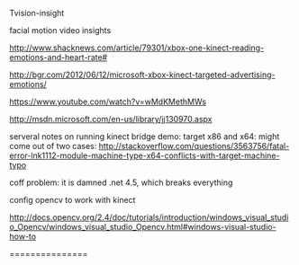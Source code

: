 Tvision-insight

facial motion video insights

http://www.shacknews.com/article/79301/xbox-one-kinect-reading-emotions-and-heart-rate#

http://bgr.com/2012/06/12/microsoft-xbox-kinect-targeted-advertising-emotions/

https://www.youtube.com/watch?v=wMdKMethMWs

http://msdn.microsoft.com/en-us/library/jj130970.aspx

serveral notes on running kinect bridge demo:
target x86 and x64: 
might come out of two cases: 
http://stackoverflow.com/questions/3563756/fatal-error-lnk1112-module-machine-type-x64-conflicts-with-target-machine-typo

coff problem:
it is damned .net 4.5, which breaks everything

config opencv to work with kinect

http://docs.opencv.org/2.4/doc/tutorials/introduction/windows_visual_studio_Opencv/windows_visual_studio_Opencv.html#windows-visual-studio-how-to

===============
